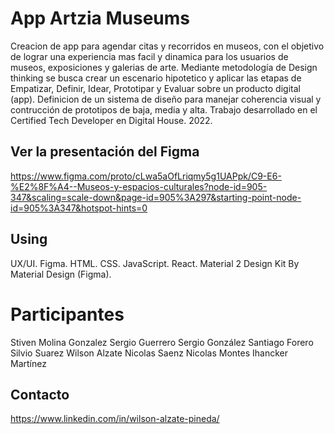 # App Artzia Museums
Creacion de app para agendar citas y recorridos en museos, con el objetivo de lograr una experiencia mas facil y dinamica para los usuarios de museos, exposiciones y galerias de arte.
Mediante metodología de Design thinking se busca crear un escenario hipotetico y aplicar las etapas de Empatizar, Definir, Idear, Prototipar y Evaluar sobre un producto digital (app).
Definicion de un sistema de diseño para manejar coherencia visual y contrucción de prototipos de baja, media y alta.
Trabajo desarrollado en el Certified Tech Developer en Digital House. 2022.

## Ver la presentación del Figma
https://www.figma.com/proto/cLwa5aOfLriqmy5g1UAPpk/C9-E6-%E2%8F%A4--Museos-y-espacios-culturales?node-id=905-347&scaling=scale-down&page-id=905%3A297&starting-point-node-id=905%3A347&hotspot-hints=0


## Using
UX/UI.
Figma.
HTML.
CSS.
JavaScript.
React.
Material 2 Design Kit By Material Design (Figma).


# Participantes
Stiven Molina Gonzalez
Sergio Guerrero
Sergio González
Santiago Forero
Silvio Suarez
Wilson Alzate
Nicolas Saenz
Nicolas Montes
Ihancker Martínez


## Contacto
https://www.linkedin.com/in/wilson-alzate-pineda/

